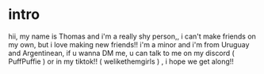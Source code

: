 # intro

hii, my name is Thomas and i'm a really shy person,, i can't make friends on my own, but i love making new friends!! i'm a minor and i'm from Uruguay and Argentinean, if u wanna DM me, u can talk to me on my discord ( PuffPuffie ) or in my tiktok!! ( welikethemgirls ) , i hope we get along!!
